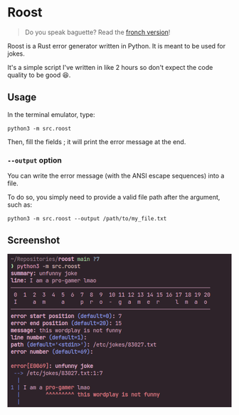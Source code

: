 # Roost

> Do you speak baguette? Read the [fronch version](./README_FR.md)!

Roost is a Rust error generator written in Python. It is meant to be used for jokes.

It's a simple script I've written in like 2 hours so don't expect the code quality to be good 😆.

## Usage

In the terminal emulator, type:

```
python3 -m src.roost
```

Then, fill the fields ; it will print the error message at the end.

### `--output` option

You can write the error message (with the ANSI escape sequences) into a file.

To do so, you simply need to provide a valid file path after the argument, such as:

```
python3 -m src.roost --output /path/to/my_file.txt
```

## Screenshot

![example.png](./images/example.png)
